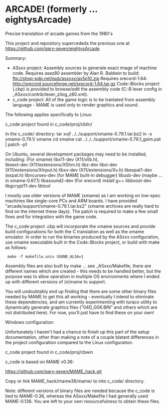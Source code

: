 ARCADE! (formerly ... eightysArcade)
====================================

Precise translation of arcade games from the 1980's

This project and repository supercededs the previous one at 
https://github.com/gary-seven/eightysArcade

Summary:
 - ASxxx project: 
   Assembly sources to generate exact image of machine code.
   Requires asez80 assembler by Alan R. Baldwin to build:
     ftp://shop-pdp.net/pub/asxxxx/av5p10.zip
   Requires srecord-1.64:
     http://srecord.sourceforge.net/srecord-1.64.tar.gz
   Code::Blocks project (.cbp) is provided to browse/edit the aseembly code
    (C::B lexer config in _ASxxx/contrib/lexer_zilog_z80.xml). 
 - c_code project:
   All of the game logic is to be tranlated from assembly language - MAME is 
    used only to render graphics and sound.

The following applies specifically to Linux:

  c_code project found in c_code/proj/cblin/

  In the c_code/ directory:
    tar xvjf ../../support/xmame-0.79.1.tar.bz2 
    ln -s xmame-0.79.1/ xmame
    cd xmame
    cat ../../../support/xmame-0.79.1_gsim.pat | patch -p1 

 On Ubuntu, several development packages may need to be installed, including:
 (For xmame)
   libx11-dev (X11/xlib.h),  
   libxext-dev (X11/extensions/XShm.h)
   libz-dev
   libxi-dev (X11/extensions/XInput.h)
   libxv-dev (X11/extensions/Xv.h)
   libexpat1-dev (expat.h)
   libncurses-dev (for MAME built-in debugger)
   libusb-dev (maybe ... in xmame-0.67.1)
   libasound2-dev
 (For srecord)
   install g++
   libboost-dev
   libgcrypt11-dev
   libtool

 I mostly use older versions of MAME (xmame) as I am working on low-spec
 machines like single-core PCs and ARM boards. I have provided 
  "arcade/support/xmame-0.79.1.tar.bz2" (xmame archives are really hard to find
 on the internet these days). The patch is required to make a few small fixes
 and for integration with the game code.

 The c_code project .cbp will incorporate the xmame sources and provide build
 configurations for both the C translation as well as the xmame emulator.
 In order to run the binaries produced by the ASxxx configuration, use xmame 
 executable built in the Code::Blocks project, or build with make as follows:

     make -f makefile.unix SOUND_ALSA=1

 Assembly files are also built by make ... see _ASxxx/Makefile, there are 
 different names which are created - this needs to be handled better, but the 
 purpose was to allow operation in multiple OS environments where I ended up 
 with different versions of (x)mame to support.

 You will undoubtably end up finding that there are some other binary files 
 needed by MAME to get this all working - eventually I intend to eliminate 
 these dependencies, and am currently experimenting with turaco utility to 
 dynamically generate graphics files ("04D_G06.BIN" and others which are not 
 distributed here). For now, you'll just have to find these on your own!


Windows configuration:

 Unfortunately I haven't had a chance to finish up this part of the setup
 documentation, other than making a note of a couple blatant differences in
 the project configuration compared to the Linux configuration.

 c_code project found in c_code/proj/cbwin

 c_code is based on MAME v0.36:

   https://github.com/gary-seven/MAME_hack.git
 
 Copy or link MAME_hack/mame36/mame/ to into c_code/ directory.

 Note: different versions of binary files are needed because the c_code is 
 tied to MAME-0.36, whereas the ASxxx/Makefile I had generally used MAME-0.136.
 You are left to your own resourcefulness to obtain these files.

